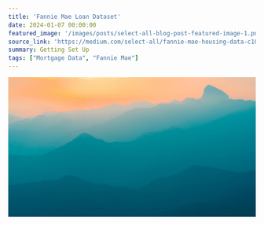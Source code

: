 ```yaml
---
title: 'Fannie Mae Loan Dataset'
date: 2024-01-07 00:00:00
featured_image: '/images/posts/select-all-blog-post-featured-image-1.png'
source_link: 'https://medium.com/select-all/fannie-mae-housing-data-c102f9641a3d'
summary: Getting Set Up
tags: ["Mortgage Data", "Fannie Mae"]
---
```


![](/images/demo/demo-landscape.jpg)